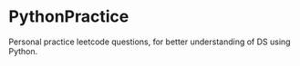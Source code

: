 # PythonPractice
Personal practice leetcode questions, for better understanding of DS using Python.
